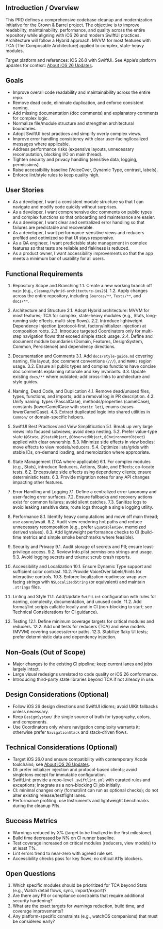 ## Introduction / Overview

This PRD defines a comprehensive codebase cleanup and modernization initiative for the Crown & Barrel project. The objective is to improve readability, maintainability, performance, and quality across the entire repository while aligning with iOS 26 and modern SwiftUI practices. Architecture will follow a Hybrid approach: MVVM for most features with TCA (The Composable Architecture) applied to complex, state-heavy modules.

Target platform and references: iOS 26.0 with SwiftUI. See Apple’s platform updates for context: [About iOS 26 Updates](https://support.apple.com/en-in/123075).


## Goals

- Improve overall code readability and maintainability across the entire repo.
- Remove dead code, eliminate duplication, and enforce consistent naming.
- Add missing documentation (doc comments) and explanatory comments for complex logic.
- Normalize file/module structure and strengthen architectural boundaries.
- Adopt SwiftUI best practices and simplify overly complex views.
- Improve error handling consistency with clear user-facing/localized messages where applicable.
- Address performance risks (expensive layouts, unnecessary recomputation, blocking I/O on main thread).
- Tighten security and privacy handling (sensitive data, logging, permissions).
- Raise accessibility baseline (VoiceOver, Dynamic Type, contrast, labels).
- Enforce lint/style rules to keep quality high.


## User Stories

- As a developer, I want a consistent module structure so that I can navigate and modify code quickly without surprises.
- As a developer, I want comprehensive doc comments on public types and complex functions so that onboarding and maintenance are easier.
- As a developer, I want clear and centralized error handling so that failures are predictable and recoverable.
- As a developer, I want performance-sensitive views and reducers profiled and optimized so that UI stays responsive.
- As a QA engineer, I want predictable state management in complex features so that tests are reliable and flakiness is reduced.
- As a product owner, I want accessibility improvements so that the app meets a minimum bar of usability for all users.


## Functional Requirements

1. Repository Scope and Branching
   1.1. Create a new working branch off `main` (e.g., `cleanup/hybrid-architecture-ios26`).
   1.2. Apply changes across the entire repository, including `Sources/**`, `Tests/**`, and `docs/**`.

2. Architecture and Structure
   2.1. Adopt Hybrid architecture: MVVM for most features; TCA for complex, state-heavy modules (e.g., Stats, long-running side effects, multi-step flows).
   2.2. Introduce lightweight Dependency Injection (protocol-first, factory/initializer injection) at composition roots.
   2.3. Introduce targeted Coordinators only for multi-step navigation flows that exceed simple stack usage.
   2.4. Define and document module boundaries (Domain, Features, DesignSystem, Common, Persistence) and dependency directions.

3. Documentation and Comments
   3.1. Add `docs/style-guide.md` covering naming, file layout, doc comment conventions (`///`), and `MARK:` region usage.
   3.2. Ensure all public types and complex functions have concise doc comments explaining rationale and key invariants.
   3.3. Update existing `docs/**` where outdated; add cross-links to architecture and style guides.

4. Naming, Dead Code, and Duplication
   4.1. Remove dead/unused files, types, functions, and imports; add a removal log in PR description.
   4.2. Unify naming: types (PascalCase), methods/properties (camelCase), constants (lowerCamelCase with `static let`), enums (cases lowerCamelCase).
   4.3. Extract duplicated logic into shared utilities in `Common/` or domain-specific helpers.

5. SwiftUI Best Practices and View Simplification
   5.1. Break up very large views into focused subviews; avoid deep nesting.
   5.2. Prefer value-type state (`@State`, `@StateObject`, `@ObservedObject`, `@EnvironmentObject`) applied with clear ownership.
   5.3. Minimize side effects in view bodies; move effects to view models/reducers.
   5.4. Optimize lists/grids with stable IDs, on-demand loading, and memoization where appropriate.

6. State Management (TCA where applicable)
   6.1. For complex modules (e.g., Stats), introduce Reducers, Actions, State, and Effects; co-locate tests.
   6.2. Encapsulate side effects using dependency clients; ensure deterministic tests.
   6.3. Provide migration notes for any API changes impacting other features.

7. Error Handling and Logging
   7.1. Define a centralized error taxonomy and user-facing error surfaces.
   7.2. Ensure fallbacks and recovery actions exist for common failures; avoid silent catches.
   7.3. Sanitize logs to avoid leaking sensitive data; route logs through a single logging utility.

8. Performance
   8.1. Identify heavy computations and move off main thread; use async/await.
   8.2. Audit view rendering hot paths and reduce unnecessary recomposition (e.g., prefer `EquatableView`, memoized derived values).
   8.3. Add lightweight performance checks to CI (build-time metrics and simple smoke benchmarks where feasible).

9. Security and Privacy
   9.1. Audit storage of secrets and PII; ensure least-privilege access.
   9.2. Review Info.plist permissions strings and usage.
   9.3. Avoid logging secrets and tokens; scrub crash reports.

10. Accessibility and Localization
   10.1. Ensure Dynamic Type support and sufficient color contrast.
   10.2. Provide VoiceOver labels/hints for interactive controls.
   10.3. Enforce localization readiness: wrap user-facing strings with `NSLocalizedString` (or equivalent) and maintain `.strings` files.

11. Linting and Style
   11.1. Add/Update `SwiftLint` configuration with rules for naming, complexity, documentation, and unused code.
   11.2. Add format/lint scripts callable locally and in CI (non-blocking to start; see Technical Considerations for CI guidance).

12. Testing
   12.1. Define minimum coverage targets for critical modules and reducers.
   12.2. Add unit tests for reducers (TCA) and view models (MVVM) covering success/error paths.
   12.3. Stabilize flaky UI tests; prefer deterministic data and dependency injection.


## Non-Goals (Out of Scope)

- Major changes to the existing CI pipeline; keep current lanes and jobs largely intact.
- Large visual redesigns unrelated to code quality or iOS 26 conformance.
- Introducing third-party state libraries beyond TCA if not already in use.


## Design Considerations (Optional)

- Follow iOS 26 design directions and SwiftUI idioms; avoid UIKit fallbacks unless necessary.
- Keep `DesignSystem/` the single source of truth for typography, colors, and components.
- Use Coordinators only where navigation complexity warrants it; otherwise prefer `NavigationStack` and stack-driven flows.


## Technical Considerations (Optional)

- Target iOS 26.0 and ensure compatibility with contemporary Xcode toolchains; see [About iOS 26 Updates](https://support.apple.com/en-in/123075).
- DI: prefer initializer injection and protocol-based clients; avoid singletons except for immutable configuration.
- SwiftLint: provide a repo-level `.swiftlint.yml` with curated rules and exceptions; integrate as a non-blocking CI job initially.
- CI: minimal changes only (format/lint can run as optional checks); do not alter existing release/testflight lanes.
- Performance profiling: use Instruments and lightweight benchmarks during the cleanup PRs.


## Success Metrics

- Warnings reduced by X% (target to be finalized in the first milestone).
- Build time decreased by N% on CI runner baseline.
- Test coverage increased on critical modules (reducers, view models) to at least T%.
- Lint errors trend to near-zero with agreed rule set.
- Accessibility checks pass for key flows; no critical A11y blockers.


## Open Questions

1. Which specific modules should be prioritized for TCA beyond Stats (e.g., Watch detail flows, sync, import/export)?
2. Are there any PII or compliance constraints that require additional security hardening?
3. What are the exact targets for warnings reduction, build time, and coverage improvements?
4. Any platform-specific constraints (e.g., watchOS companions) that must be considered early?

